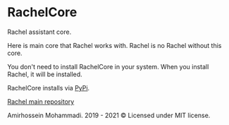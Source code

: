 # RachelCore

Rachel assistant core.

Here is main core that Rachel works with. Rachel is no Rachel without this core.

You don't need to install RachelCore in your system. When you install Rachel, it will be installed.

RachelCore installs via [PyPi](https://pypi.org/project/RachelCore/0.0.1/).

[Rachel main repository](https://github.com/BlackIQ/Rachel)

Amirhossein Mohammadi. 2019 - 2021 &copy;
Licensed under MIT license.